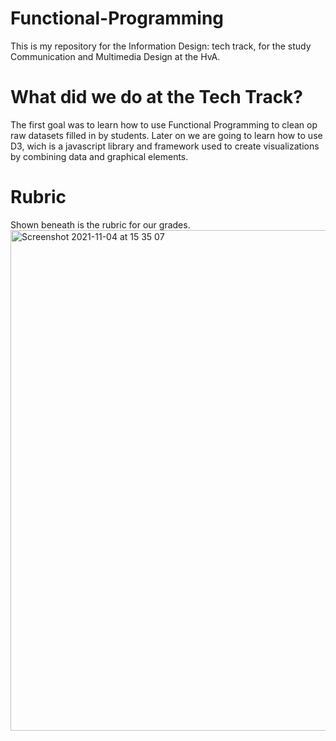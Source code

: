 # Functional-Programming
This is my repository for the Information Design: tech track, for the study Communication and Multimedia Design at the HvA.

# What did we do at the Tech Track?
The first goal was to learn how to use Functional Programming to clean op raw datasets filled in by students. Later on we are going to learn how to use D3, wich is a javascript library and framework used to create visualizations by combining data and graphical elements.

# Rubric
Shown beneath is the rubric for our grades.
<img width="801" alt="Screenshot 2021-11-04 at 15 35 07" src="https://user-images.githubusercontent.com/56078226/140333410-643abb0e-09b0-4dc6-bbda-ffbe668af556.png">

